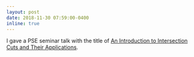 ```yaml
---
layout: post
date: 2018-11-30 07:59:00-0400
inline: true
---
```


I gave a PSE seminar talk with the title of <a href="/assets/pdf/PSE_Seminar_Akang_Wang_2018_11_30.pdf" target="_blank">An Introduction to Intersection Cuts and Their Applications</a>.